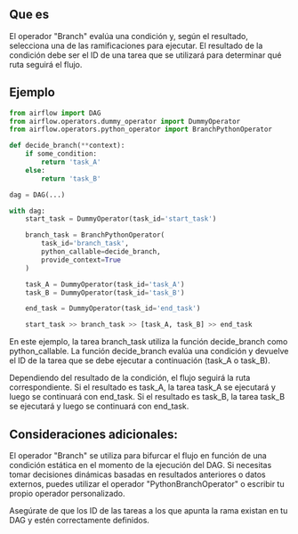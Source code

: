 ## Que es 

El operador "Branch" evalúa una condición y, según el resultado, selecciona una de las ramificaciones para ejecutar. El resultado de la condición debe ser el ID de una tarea que se utilizará para determinar qué ruta seguirá el flujo.

## Ejemplo 

```python
from airflow import DAG
from airflow.operators.dummy_operator import DummyOperator
from airflow.operators.python_operator import BranchPythonOperator

def decide_branch(**context):
    if some_condition:
        return 'task_A'
    else:
        return 'task_B'

dag = DAG(...)

with dag:
    start_task = DummyOperator(task_id='start_task')

    branch_task = BranchPythonOperator(
        task_id='branch_task',
        python_callable=decide_branch,
        provide_context=True
    )

    task_A = DummyOperator(task_id='task_A')
    task_B = DummyOperator(task_id='task_B')

    end_task = DummyOperator(task_id='end_task')

    start_task >> branch_task >> [task_A, task_B] >> end_task


```

En este ejemplo, la tarea branch_task utiliza la función decide_branch como python_callable. La función decide_branch evalúa una condición y devuelve el ID de la tarea que se debe ejecutar a continuación (task_A o task_B).

Dependiendo del resultado de la condición, el flujo seguirá la ruta correspondiente. Si el resultado es task_A, la tarea task_A se ejecutará y luego se continuará con end_task. Si el resultado es task_B, la tarea task_B se ejecutará y luego se continuará con end_task.

## Consideraciones adicionales:
El operador "Branch" se utiliza para bifurcar el flujo en función de una condición estática en el momento de la ejecución del DAG. Si necesitas tomar decisiones dinámicas basadas en resultados anteriores o datos externos, puedes utilizar el operador "PythonBranchOperator" o escribir tu propio operador personalizado.

Asegúrate de que los ID de las tareas a los que apunta la rama existan en tu DAG y estén correctamente definidos.


